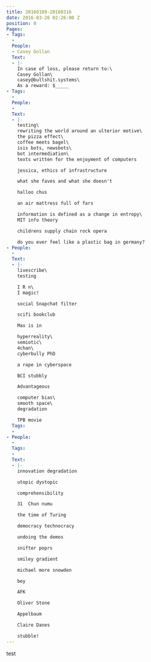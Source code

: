 ```yaml
---
title: 20160109-20160316
date: 2016-03-26 02:26:00 Z
position: 0
Pages:
- Tags:
  - 
  People:
  - Casey Gollan
  Text:
  - |-
    In case of loss, please return to:\
    Casey Gollan\
    casey@bullshit.systems\
    As a reward: $_____
- Tags:
  - 
  People:
  - 
  Text:
  - |-
    testing\
    rewriting the world around an ulterior motive\
    the pizza effect\
    coffee meets bagel\
    isis bots, newsbots\
    bot intermediation\
    texts written for the enjoyment of computers

    jessica, ethics of infrastructure

    what she faves and what she doesn't

    halloo chus

    an air mattress full of fars

    information is defined as a change in entropy\
    MIT info theory

    childrens supply chain rock opera

    do you ever feel like a plastic bag in germany?
- People:
  - 
  Text:
  - |-
    livescribe\
    testing

    I R n\
    I magic!

    social Snapchat filter

    scifi bookclub

    Max is in

    hyperreality\
    semiotic\
    4chan\
    cyberbully PhD

    a rape in cyberspace

    BCI stubbly

    Advantageous

    computer bias\
    smooth space\
    degradation

    TPB movie
  Tags:
  - 
- People:
  - 
  Tags:
  - 
  Text:
  - |-
    innovation degradation

    utopic dystopic

    comprehensibility

    31  Chun numu

    the time of Turing

    democracy technocracy

    undoing the demos

    snifter poprs

    smiley gradient

    michael more snowden

    bey

    AFK

    Oliver Stone

    Appelbaum

    Claire Danes

    stubble!
---
```


test